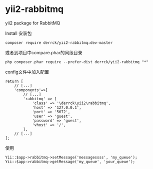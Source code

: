 # yii2-rabbitmq
yii2 package for RabbitMQ

Install 安装包
```
composer require derrck/yii2-rabbitmq:dev-master
```
或者到项目中compare.phar的同级目录
```
php composer.phar require --prefer-dist derrck/yii2-rabbitmq "*"
```

config文件中加入配置
```
return [
	// [...]
	'components'=>[
		// [...]
		'rabbitmq' => [
            'class' => '\derrck\yii2\rabbitmq',
            'host' => '127.0.0.1',
            'port' => '5672',
            'user' => 'guest',
            'password' => 'guest',
            'vhost' => '/',
        ],
	// [...]
];
```

使用
```
Yii::$app->rabbitmq->setMessage('messagessss', 'my_queue');
Yii::$app->rabbitmq->getMessage('my_queue', 'your_queue');
```
